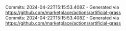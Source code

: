 Commits: 2024-04-22T15:15:53.408Z - Generated via https://github.com/marketplace/actions/artificial-grass
<br>
Commits: 2024-04-22T15:15:53.408Z - Generated via https://github.com/marketplace/actions/artificial-grass
<br>
